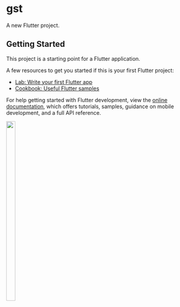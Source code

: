 # gst

A new Flutter project.

## Getting Started

This project is a starting point for a Flutter application.

A few resources to get you started if this is your first Flutter project:

- [Lab: Write your first Flutter app](https://docs.flutter.dev/get-started/codelab)
- [Cookbook: Useful Flutter samples](https://docs.flutter.dev/cookbook)

For help getting started with Flutter development, view the
[online documentation](https://docs.flutter.dev/), which offers tutorials,
samples, guidance on mobile development, and a full API reference.


<p float="center">

<img src="https://user-images.githubusercontent.com/116253924/218959212-d8e7ee2a-e8ba-473b-ab57-b0fccbb6dd35.png" width=22% height=35%>
 

</p> 
